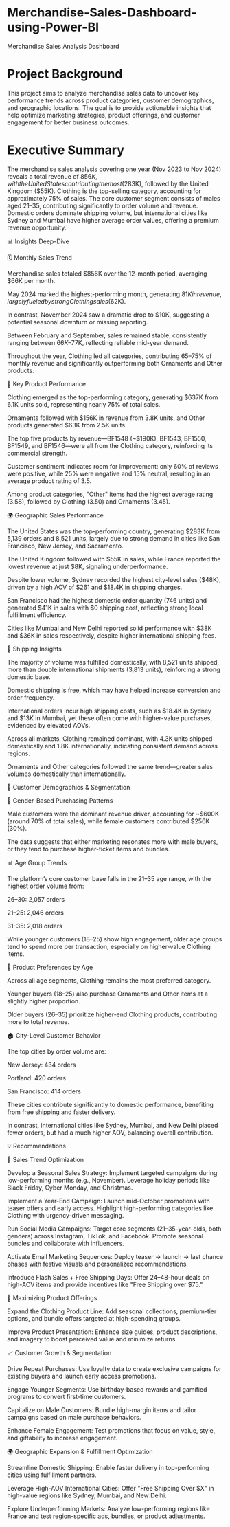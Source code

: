# Merchandise-Sales-Dashboard-using-Power-BI
Merchandise Sales Analysis Dashboard

# Project Background

This project aims to analyze merchandise sales data to uncover key performance trends across product categories, customer demographics, and geographic locations. The goal is to provide actionable insights that help optimize marketing strategies, product offerings, and customer engagement for better business outcomes.

# Executive Summary

The merchandise sales analysis covering one year (Nov 2023 to Nov 2024) reveals a total revenue of $856K, with the United States contributing the most ($283K), followed by the United Kingdom ($55K). Clothing is the top-selling category, accounting for approximately 75% of sales. The core customer segment consists of males aged 21–35, contributing significantly to order volume and revenue. Domestic orders dominate shipping volume, but international cities like Sydney and Mumbai have higher average order values, offering a premium revenue opportunity.

📊 Insights Deep-Dive

🗓 Monthly Sales Trend

Merchandise sales totaled $856K over the 12-month period, averaging $66K per month.

May 2024 marked the highest-performing month, generating $81K in revenue, largely fueled by strong Clothing sales ($62K).

In contrast, November 2024 saw a dramatic drop to $10K, suggesting a potential seasonal downturn or missing reporting.

Between February and September, sales remained stable, consistently ranging between $66K–$77K, reflecting reliable mid-year demand.

Throughout the year, Clothing led all categories, contributing 65–75% of monthly revenue and significantly outperforming both Ornaments and Other products.

👕 Key Product Performance

Clothing emerged as the top-performing category, generating $637K from 6.1K units sold, representing nearly 75% of total sales.

Ornaments followed with $156K in revenue from 3.8K units, and Other products generated $63K from 2.5K units.

The top five products by revenue—BF1548 (~$190K), BF1543, BF1550, BF1549, and BF1546—were all from the Clothing category, reinforcing its commercial strength.

Customer sentiment indicates room for improvement: only 60% of reviews were positive, while 25% were negative and 15% neutral, resulting in an average product rating of 3.5.

Among product categories, "Other" items had the highest average rating (3.58), followed by Clothing (3.50) and Ornaments (3.45).

🌍 Geographic Sales Performance

The United States was the top-performing country, generating $283K from 5,139 orders and 8,521 units, largely due to strong demand in cities like San Francisco, New Jersey, and Sacramento.

The United Kingdom followed with $55K in sales, while France reported the lowest revenue at just $8K, signaling underperformance.

Despite lower volume, Sydney recorded the highest city-level sales ($48K), driven by a high AOV of $261 and $18.4K in shipping charges.

San Francisco had the highest domestic order quantity (746 units) and generated $41K in sales with $0 shipping cost, reflecting strong local fulfillment efficiency.

Cities like Mumbai and New Delhi reported solid performance with $38K and $36K in sales respectively, despite higher international shipping fees.

🚚 Shipping Insights

The majority of volume was fulfilled domestically, with 8,521 units shipped, more than double international shipments (3,813 units), reinforcing a strong domestic base.

Domestic shipping is free, which may have helped increase conversion and order frequency.

International orders incur high shipping costs, such as $18.4K in Sydney and $13K in Mumbai, yet these often come with higher-value purchases, evidenced by elevated AOVs.

Across all markets, Clothing remained dominant, with 4.3K units shipped domestically and 1.8K internationally, indicating consistent demand across regions.

Ornaments and Other categories followed the same trend—greater sales volumes domestically than internationally.

🧍 Customer Demographics & Segmentation

🔹 Gender-Based Purchasing Patterns

Male customers were the dominant revenue driver, accounting for ~$600K (around 70% of total sales), while female customers contributed $256K (30%).

The data suggests that either marketing resonates more with male buyers, or they tend to purchase higher-ticket items and bundles.

📊 Age Group Trends

The platform’s core customer base falls in the 21–35 age range, with the highest order volume from:

26–30: 2,057 orders

21–25: 2,046 orders

31–35: 2,018 orders

While younger customers (18–25) show high engagement, older age groups tend to spend more per transaction, especially on higher-value Clothing items.

👕 Product Preferences by Age

Across all age segments, Clothing remains the most preferred category.

Younger buyers (18–25) also purchase Ornaments and Other items at a slightly higher proportion.

Older buyers (26–35) prioritize higher-end Clothing products, contributing more to total revenue.

🏠 City-Level Customer Behavior

The top cities by order volume are:

New Jersey: 434 orders

Portland: 420 orders

San Francisco: 414 orders

These cities contribute significantly to domestic performance, benefiting from free shipping and faster delivery.

In contrast, international cities like Sydney, Mumbai, and New Delhi placed fewer orders, but had a much higher AOV, balancing overall contribution.

💡 Recommendations

📆 Sales Trend Optimization

Develop a Seasonal Sales Strategy: Implement targeted campaigns during low-performing months (e.g., November). Leverage holiday periods like Black Friday, Cyber Monday, and Christmas.

Implement a Year-End Campaign: Launch mid-October promotions with teaser offers and early access. Highlight high-performing categories like Clothing with urgency-driven messaging.

Run Social Media Campaigns: Target core segments (21–35-year-olds, both genders) across Instagram, TikTok, and Facebook. Promote seasonal bundles and collaborate with influencers.

Activate Email Marketing Sequences: Deploy teaser → launch → last chance phases with festive visuals and personalized recommendations.

Introduce Flash Sales + Free Shipping Days: Offer 24–48-hour deals on high-AOV items and provide incentives like "Free Shipping over $75."

👕 Maximizing Product Offerings

Expand the Clothing Product Line: Add seasonal collections, premium-tier options, and bundle offers targeted at high-spending groups.

Improve Product Presentation: Enhance size guides, product descriptions, and imagery to boost perceived value and minimize returns.

📈 Customer Growth & Segmentation

Drive Repeat Purchases: Use loyalty data to create exclusive campaigns for existing buyers and launch early access promotions.

Engage Younger Segments: Use birthday-based rewards and gamified programs to convert first-time customers.

Capitalize on Male Customers: Bundle high-margin items and tailor campaigns based on male purchase behaviors.

Enhance Female Engagement: Test promotions that focus on value, style, and giftability to increase engagement.

🌍 Geographic Expansion & Fulfillment Optimization

Streamline Domestic Shipping: Enable faster delivery in top-performing cities using fulfillment partners.

Leverage High-AOV International Cities: Offer "Free Shipping Over $X" in high-value regions like Sydney, Mumbai, and New Delhi.

Explore Underperforming Markets: Analyze low-performing regions like France and test region-specific ads, bundles, or product adjustments.
